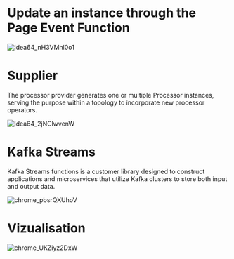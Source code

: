 # Update an instance through the Page Event Function

![idea64_nH3VMhl0o1](https://github.com/jadkhafife/J2EE/assets/84312318/d95d6569-441d-480e-b45b-78b8e0f382a1)

# Supplier

The processor provider generates one or multiple Processor instances,
serving the purpose within a topology to incorporate new processor operators.

![idea64_2jNClwvenW](https://github.com/jadkhafife/J2EE/assets/84312318/097ea6e9-d6f7-4854-aaad-92b0e709110c)

# Kafka Streams

Kafka Streams functions is a customer library designed to construct applications
and microservices that utilize Kafka clusters to store both input and output data.

![chrome_pbsrQXUhoV](https://github.com/jadkhafife/J2EE/assets/84312318/f2d5e0cb-f647-4799-9534-a6d8277a7be3)

# Vizualisation

![chrome_UKZiyz2DxW](https://github.com/jadkhafife/J2EE/assets/84312318/fbafc92f-192d-4964-aa66-427a499fc1ac)
